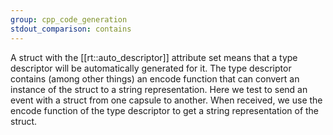 ```yaml
---
group: cpp_code_generation
stdout_comparison: contains
---
```

A struct with the [[rt::auto_descriptor]] attribute set means that a type descriptor will be automatically generated for it. The type descriptor contains (among other things) an encode function that can convert an instance of the struct to a string representation. Here we test to send an event with a struct from one capsule to another. When received, we use the encode function of the type descriptor to get a string representation of the struct.